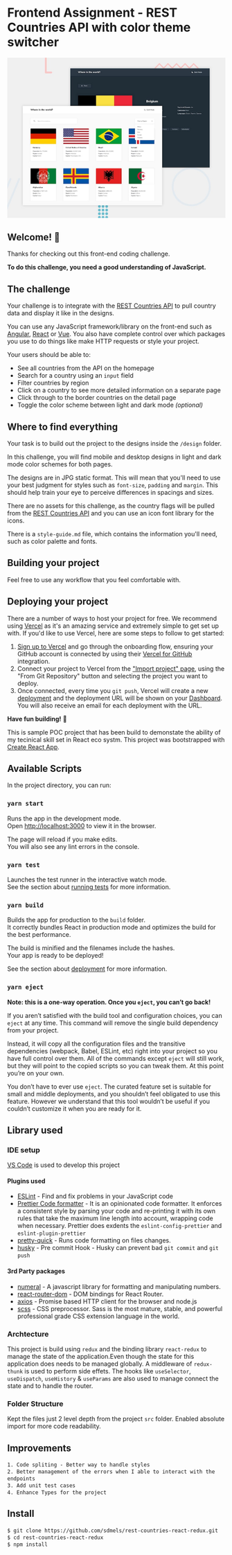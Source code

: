 # Frontend Assignment - REST Countries API with color theme switcher

![Design preview for the REST Countries API with color theme switcher coding challenge](./design/desktop-preview.jpg)

## Welcome! 👋

Thanks for checking out this front-end coding challenge.

**To do this challenge, you need a good understanding of JavaScript.**

## The challenge

Your challenge is to integrate with the [REST Countries API](https://restcountries.eu) to pull country data and display it like in the designs.

You can use any JavaScript framework/library on the front-end such as [Angular](https://angular.io/), [React](https://reactjs.org) or [Vue](https://vuejs.org). You also have complete control over which packages you use to do things like make HTTP requests or style your project.

Your users should be able to:

- See all countries from the API on the homepage
- Search for a country using an `input` field
- Filter countries by region
- Click on a country to see more detailed information on a separate page
- Click through to the border countries on the detail page
- Toggle the color scheme between light and dark mode _(optional)_

## Where to find everything

Your task is to build out the project to the designs inside the `/design` folder.

In this challenge, you will find mobile and desktop designs in light and dark mode color schemes for both pages.

The designs are in JPG static format. This will mean that you'll need to use your best judgment for styles such as `font-size`, `padding` and `margin`. This should help train your eye to perceive differences in spacings and sizes.

There are no assets for this challenge, as the country flags will be pulled from the [REST Countries API](https://restcountries.eu) and you can use an icon font library for the icons.

There is a `style-guide.md` file, which contains the information you'll need, such as color palette and fonts.

## Building your project

Feel free to use any workflow that you feel comfortable with.

## Deploying your project

There are a number of ways to host your project for free. We recommend using [Vercel](https://bit.ly/fem-vercel) as it's an amazing service and extremely simple to get set up with. If you'd like to use Vercel, here are some steps to follow to get started:

1. [Sign up to Vercel](https://bit.ly/fem-vercel-signup) and go through the onboarding flow, ensuring your GitHub account is connected by using their [Vercel for GitHub](https://vercel.com/docs/v2/git-integrations/vercel-for-github) integration.
2. Connect your project to Vercel from the ["Import project" page](https://vercel.com/import), using the "From Git Repository" button and selecting the project you want to deploy.
3. Once connected, every time you `git push`, Vercel will create a new [deployment](https://vercel.com/docs/v2/platform/deployments) and the deployment URL will be shown on your [Dashboard](https://vercel.com/dashboard). You will also receive an email for each deployment with the URL.

**Have fun building!** 🚀

This is sample POC project that has been build to demonstate the ability of my tecinical skill set in React eco systm. This project was bootstrapped with [Create React App](https://github.com/facebook/create-react-app).

## Available Scripts

In the project directory, you can run:

### `yarn start`

Runs the app in the development mode.<br />
Open [http://localhost:3000](http://localhost:3000) to view it in the browser.

The page will reload if you make edits.<br />
You will also see any lint errors in the console.

### `yarn test`

Launches the test runner in the interactive watch mode.<br />
See the section about [running tests](https://facebook.github.io/create-react-app/docs/running-tests) for more information.

### `yarn build`

Builds the app for production to the `build` folder.<br />
It correctly bundles React in production mode and optimizes the build for the best performance.

The build is minified and the filenames include the hashes.<br />
Your app is ready to be deployed!

See the section about [deployment](https://facebook.github.io/create-react-app/docs/deployment) for more information.

### `yarn eject`

**Note: this is a one-way operation. Once you `eject`, you can’t go back!**

If you aren’t satisfied with the build tool and configuration choices, you can `eject` at any time. This command will remove the single build dependency from your project.

Instead, it will copy all the configuration files and the transitive dependencies (webpack, Babel, ESLint, etc) right into your project so you have full control over them. All of the commands except `eject` will still work, but they will point to the copied scripts so you can tweak them. At this point you’re on your own.

You don’t have to ever use `eject`. The curated feature set is suitable for small and middle deployments, and you shouldn’t feel obligated to use this feature. However we understand that this tool wouldn’t be useful if you couldn’t customize it when you are ready for it.

## Library used

### IDE setup

[VS Code](https://code.visualstudio.com/) is used to develop this project

#### Plugins used

- [ESLint](https://eslint.org/) - Find and fix problems in your JavaScript code
- [Prettier Code formatter](https://marketplace.visualstudio.com/items?itemName=esbenp.prettier-vscode) - It is an opinionated code formatter. It enforces a consistent style by parsing your code and re-printing it with its own rules that take the maximum line length into account, wrapping code when necessary. Prettier does exdents the `eslint-config-prettier` and `eslint-plugin-prettier`
- [pretty-quick](https://github.com/azz/pretty-quick) - Runs code formatting on files changes.
- [husky](https://github.com/typicode/husky) - Pre commit Hook - Husky can prevent bad `git commit` and `git push`

#### 3rd Party packages
- [numeral](http://numeraljs.com/) - A javascript library for formatting and manipulating numbers.
- [react-router-dom](https://github.com/ReactTraining/react-router/tree/master/packages/react-router-dom) - DOM bindings for React Router.
- [axios](https://github.com/axios/axios) - Promise based HTTP client for the browser and node.js
- [scss](https://sass-lang.com/) - CSS preprocessor. Sass is the most mature, stable, and powerful professional grade CSS extension language in the world.

### Archtecture

This project is build using `redux` and the binding library `react-redux` to manage the state of the application.Even though the state for this application does needs to be managed globally. A middleware of `redux-thunk` is used to perform side effets. The hooks like `useSelector`, `useDispatch`, `useHistory` & `useParams` are also used to manage connect the state and to handle the router.

### Folder Structure

Kept the files just 2 level depth from the project `src` folder. Enabled absolute import for more code readability.

## Improvements

    1. Code spliting - Better way to handle styles
    2. Better management of the errors when I able to interact with the endpoints
    3. Add unit test cases
    4. Enhance Types for the project

## Install
    $ git clone https://github.com/sdmels/rest-countries-react-redux.git
    $ cd rest-countries-react-redux
    $ npm install


